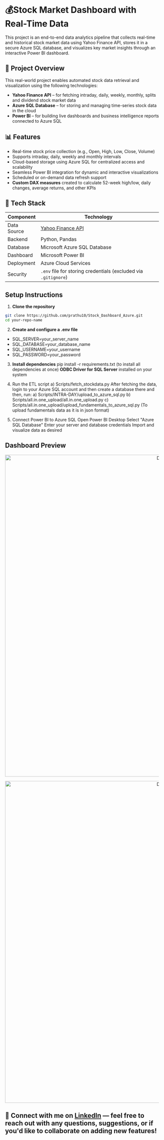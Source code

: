 # 💰Stock Market Dashboard with Real-Time Data
This project is an end-to-end data analytics pipeline that collects real-time and historical stock market data using Yahoo Finance API, stores it in a secure Azure SQL database, and visualizes key market insights through an interactive Power BI dashboard.

 ## 🔄 Project Overview
This real-world project enables automated stock data retrieval and visualization using the following technologies:

- **Yahoo Finance API** – for fetching intraday, daily, weekly, monthly, splits and dividend stock market data
- **Azure SQL Database** – for storing and managing time-series stock data in the cloud
- **Power BI** – for building live dashboards and business intelligence reports connected to Azure SQL

 ## 📊 Features
-  Real-time stock price collection (e.g., Open, High, Low, Close, Volume)
-  Supports intraday, daily, weekly and monthly intervals
-  Cloud-based storage using Azure SQL for centralized access and scalability
-  Seamless Power BI integration for dynamic and interactive visualizations
-  Scheduled or on-demand data refresh support
-  **Custom DAX measures** created to calculate 52-week high/low, daily changes, average returns, and other KPIs

  ## 🧰 Tech Stack

| Component       | Technology                                                      |
|-----------------|-----------------------------------------------------------------|
| Data Source     | [Yahoo Finance API](https://pypi.org/project/yfinance/)         |
| Backend         | Python, Pandas                                                  |
| Database        | Microsoft Azure SQL Database                                    |
| Dashboard       | Microsoft Power BI                                              |
| Deployment      | Azure Cloud Services                                            |
| Security        | `.env` file for storing credentials (excluded via `.gitignore`) |


 ##  Setup Instructions
 1. **Clone the repository**
   ```bash
   git clone https://github.com/prathu10/Stock_Dashboard_Azure.git
   cd your-repo-name
```
2. **Create and configure a .env file**
- SQL_SERVER=your_server_name
- SQL_DATABASE=your_database_name
- SQL_USERNAME=your_username
- SQL_PASSWORD=your_password

3. **Install dependencies**
pip install -r requirements.txt (to install all dependencies at once)
 **ODBC Driver for SQL Server** installed on your system

5. Run the ETL script
   a) Scripts/fetch_stockdata.py
After fetching the data, login to your Azure SQL account and then create a database there and then, run:
a)  Scripts/INTRA-DAY/upload_to_azure_sql.py
b)  Scripts/all.in.one_upload/all.in.one_upload.py
c)  Scripts/all.in.one_upload/upload_fundamentals_to_azure_sql.py (To upload fundamentals data as it is in json format)

6. Connect Power BI to Azure SQL
Open Power BI Desktop
Select "Azure SQL Database"
Enter your server and database credentials
Import and visualize data as desired

 ## Dashboard Preview

 <p align="center">
  <img src="Images/dashboard 1.jpg" width="1050" alt="Dashboard"/>
</p>
<p align="center">
  <img src="Images/dashboard 2.jpg" width="1050" alt="Dashboard"/>
</p>


## 🙌 Connect with me on [LinkedIn](https://www.linkedin.com/in/prathsonawane/) — feel free to reach out with any questions, suggestions, or if you'd like to collaborate on adding new features!


